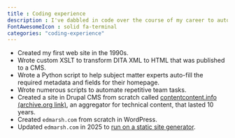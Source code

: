 ```yaml
---
title : Coding experience
description : I've dabbled in code over the course of my career to automate tasks, create websites, and convert structured content to HTML.
FontAwesomeIcon : solid fa-terminal
categories: "coding-experience"
---
```


- Created my first web site in the 1990s.
- Wrote custom XSLT to transform DITA XML to HTML that was published to a CMS.
- Wrote a Python script to help subject matter experts auto-fill the required metadata and fields for their homepage.
- Wrote numerous scripts to automate repetitive team tasks.
- Created a site in Drupal CMS from scratch called [contentcontent.info (archive.org link)](https://web.archive.org/web/20210121085031/http://contentcontent.info/), an aggregator for technical content, that lasted 10 years.
- Created `edmarsh.com` from scratch in WordPress.
- Updated `edmarsh.com` in 2025 to [run on a static site generator](/static-site-transformation/).
